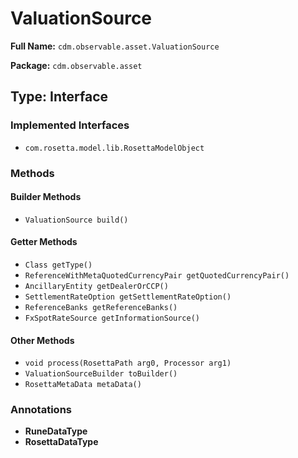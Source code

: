 # ValuationSource

**Full Name:** `cdm.observable.asset.ValuationSource`

**Package:** `cdm.observable.asset`

## Type: Interface

### Implemented Interfaces

- `com.rosetta.model.lib.RosettaModelObject`

### Methods

#### Builder Methods

- `ValuationSource build()`

#### Getter Methods

- `Class getType()`
- `ReferenceWithMetaQuotedCurrencyPair getQuotedCurrencyPair()`
- `AncillaryEntity getDealerOrCCP()`
- `SettlementRateOption getSettlementRateOption()`
- `ReferenceBanks getReferenceBanks()`
- `FxSpotRateSource getInformationSource()`

#### Other Methods

- `void process(RosettaPath arg0, Processor arg1)`
- `ValuationSourceBuilder toBuilder()`
- `RosettaMetaData metaData()`

### Annotations

- **RuneDataType**
- **RosettaDataType**

